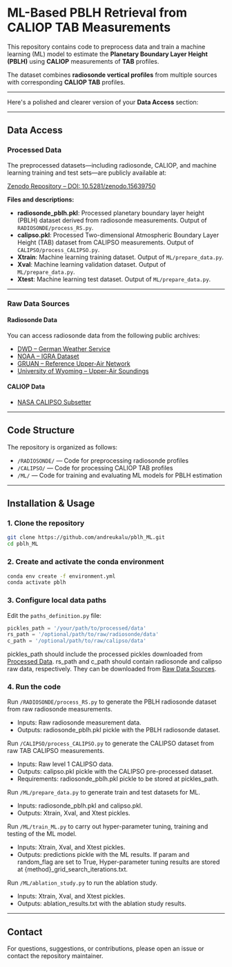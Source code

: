 
# ML-Based PBLH Retrieval from CALIOP TAB Measurements

This repository contains code to preprocess data and train a machine learning (ML) model to estimate the **Planetary Boundary Layer Height (PBLH)** using **CALIOP** measurements of **TAB** profiles.

The dataset combines **radiosonde vertical profiles** from multiple sources with corresponding **CALIOP TAB** profiles.

---

Here's a polished and clearer version of your **Data Access** section:

---

## Data Access

### Processed Data

The preprocessed datasets—including radiosonde, CALIOP, and machine learning training and test sets—are publicly available at:

[Zenodo Repository – DOI: 10.5281/zenodo.15639750](https://zenodo.org/records/15639750)

**Files and descriptions:**

* **radiosonde\_pblh.pkl**: Processed planetary boundary layer height (PBLH) dataset derived from radiosonde measurements. Output of `RADIOSONDE/process_RS.py`.
* **calipso.pkl**: Processed Two-dimensional Atmospheric Boundary Layer Height (TAB) dataset from CALIPSO measurements. Output of `CALIPSO/process_CALIPSO.py`.
* **Xtrain**: Machine learning training dataset. Output of `ML/prepare_data.py`.
* **Xval**: Machine learning validation dataset. Output of `ML/prepare_data.py`.
* **Xtest**: Machine learning test dataset. Output of `ML/prepare_data.py`.

---

### Raw Data Sources

#### Radiosonde Data

You can access radiosonde data from the following public archives:

- [DWD – German Weather Service](https://opendata.dwd.de/)
- [NOAA – IGRA Dataset](https://www.ncei.noaa.gov/products/weather-balloon/integrated-global-radiosonde-archive)
- [GRUAN – Reference Upper-Air Network](https://www.gruan.org/data/measurements/sonde-launches)
- [University of Wyoming – Upper-Air Soundings](https://weather.uwyo.edu/upperair/sounding.html)

#### CALIOP Data

- [NASA CALIPSO Subsetter](https://subset.larc.nasa.gov/calipso/)

---

## Code Structure

The repository is organized as follows:

- `/RADIOSONDE/` — Code for preprocessing radiosonde profiles  
- `/CALIPSO/` — Code for processing CALIOP TAB profiles  
- `/ML/` — Code for training and evaluating ML models for PBLH estimation  

---

## Installation & Usage

### 1. Clone the repository

```bash
git clone https://github.com/andreukalu/pblh_ML.git
cd pblh_ML
````

### 2. Create and activate the conda environment

```bash
conda env create -f environment.yml
conda activate pblh
```

### 3. Configure local data paths

Edit the `paths_definition.py` file:

```python
pickles_path = '/your/path/to/processed/data'
rs_path = '/optional/path/to/raw/radiosonde/data'
c_path = '/optional/path/to/raw/calipso/data'
```

pickles_path should include the processed pickles downloaded from [Processed Data](#processed-data).
rs_path and c_path should contain radiosonde and calipso raw data, respectively. They can be downloaded from [Raw Data Sources](#raw-data-sources).

### 4. Run the code

Run `/RADIOSONDE/process_RS.py` to generate the PBLH radiosonde dataset from raw radiosonde measurements. 
* Inputs: Raw radiosonde measurement data.
* Outputs: radiosonde\_pblh.pkl pickle with the PBLH radiosonde dataset.

Run `/CALIPSO/process_CALIPSO.py` to generate the CALIPSO dataset from raw TAB CALIPSO measurements. 
* Inputs: Raw level 1 CALIPSO data.
* Outputs: calipso.pkl pickle with the CALIPSO pre-processed dataset.
* Requirements: radiosonde\_pblh.pkl pickle to be stored at pickles_path.

Run `/ML/prepare_data.py` to generate train and test datasets for ML.
* Inputs: radiosonde\_pblh.pkl and calipso.pkl.
* Outputs: Xtrain, Xval, and Xtest pickles.

Run `/ML/train_ML.py` to carry out hyper-parameter tuning, training and testing of the ML model. 
* Inputs: Xtrain, Xval, and Xtest pickles.
* Outputs: predictions pickle with the ML results. If param and random_flag are set to True, Hyper-parameter tuning results are stored at {method}_grid_search_iterations.txt.

Run `/ML/ablation_study.py` to run the ablation study.
* Inputs: Xtrain, Xval, and Xtest pickles.
* Outputs: ablation_results.txt with the ablation study results.

---

## Contact

For questions, suggestions, or contributions, please open an issue or contact the repository maintainer.
